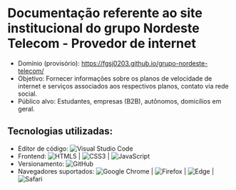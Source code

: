 # Documentação referente ao site institucional do grupo Nordeste Telecom - Provedor de internet


- Domínio (provisório): https://fgsj0203.github.io/grupo-nordeste-telecom/
- Objetivo: Fornecer informações sobre os planos de velocidade de internet e serviços associados aos respectivos planos, contato via rede social.
- Público alvo: Estudantes, empresas (B2B), autônomos, domicílios em geral.

## Tecnologias utilizadas:
- Editor de código: ![Visual Studio Code](https://img.shields.io/badge/Visual%20Studio%20Code-0078d7.svg?style=for-the-badge&logo=visual-studio-code&logoColor=white)
- Frontend: ![HTML5](https://img.shields.io/badge/html5-%23E34F26.svg?style=for-the-badge&logo=html5&logoColor=white) | ![CSS3](https://img.shields.io/badge/css3-%231572B6.svg?style=for-the-badge&logo=css3&logoColor=white)
 | ![JavaScript](https://img.shields.io/badge/javascript-%23323330.svg?style=for-the-badge&logo=javascript&logoColor=%23F7DF1E)
- Versionamento: ![GitHub](https://img.shields.io/badge/github-%23121011.svg?style=for-the-badge&logo=github&logoColor=white)
- Navegadores suportados: ![Google Chrome](https://img.shields.io/badge/Google%20Chrome-4285F4?style=for-the-badge&logo=GoogleChrome&logoColor=white) | ![Firefox](https://img.shields.io/badge/Firefox-FF7139?style=for-the-badge&logo=Firefox-Browser&logoColor=white)
 | ![Edge](https://img.shields.io/badge/Edge-0078D7?style=for-the-badge&logo=Microsoft-edge&logoColor=white) | ![Safari](https://img.shields.io/badge/Safari-000000?style=for-the-badge&logo=Safari&logoColor=white)



